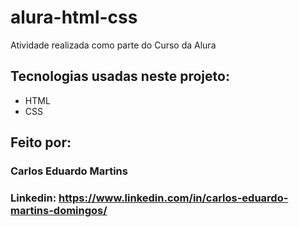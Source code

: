 # alura-html-css
Atividade realizada como parte do Curso da Alura

## Tecnologias usadas neste projeto:
<ul>
 <li>HTML</li>
 <li>CSS</li>
</ul>

## Feito por:

### Carlos Eduardo Martins

### Linkedin: https://www.linkedin.com/in/carlos-eduardo-martins-domingos/
